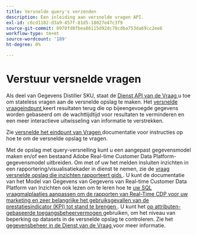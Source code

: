 ```yaml
---
title: Versnelde query's verzenden
description: Een inleiding aan versnelde vragen API.
exl-id: c6cd1182-d3a9-457f-81d5-18027e47c3f9
source-git-commit: 0970fd8fbea86115d92dc78cdba753da69cc2ee6
workflow-type: tm+mt
source-wordcount: '189'
ht-degree: 0%

---
```


# Verstuur versnelde vragen

Als deel van Gegevens Distiller SKU, staat de [ Dienst API van de Vraag ](https://developer.adobe.com/experience-platform-apis/references/query-service/) u toe om stateless vragen aan de versnelde opslag te maken. Het [ versnelde vraageindpunt ](https://developer.adobe.com/experience-platform-apis/references/query-service/#tag/Accelerated-Queries) keert resultaten terug die op bijeengevoegde gegevens worden gebaseerd om de wachttijdtijd voor resultaten te verminderen en een meer interactieve uitwisseling van informatie te verstrekken.

Zie [ versnelde het eindpunt van Vragen ](../../api/accelerated-queries.md) documentatie voor instructies op hoe te om de versnelde opslag te vragen.

Met de opslag met query-versnelling kunt u een aangepast gegevensmodel maken en/of een bestaand Adobe Real-time Customer Data Platform-gegevensmodel uitbreiden. Om met of uw het melden insluiten inzichten in een rapportering/visualisatiekader in dienst te nemen, zie de [ vraag versnelde opslag die inzichten rapporteert gids ](./reporting-insights-data-model.md). U kunt de documentatie van het Model van Gegevens van Gegevens van Real-time Customer Data Platform van Inzichten ook lezen om te leren hoe te [ uw SQL vraagmalplaatjes aanpassen om de rapporten van Real-Time CDP voor uw marketing en zeer belangrijke het gebruiksgevallen van de prestatiesindicator (KPI) tot stand te brengen ](../../../dashboards/data-models/cdp-insights-data-model-b2c.md). U kunt het [ op attributen-gebaseerde toegangsbeheervermogen ](../../../access-control/abac/overview.md) gebruiken, om het niveau van beperking op datasets in de versnelde opslag te controleren. Zie het [ gegevensbeheer in de Dienst van de Vraag ](../../data-governance/overview.md#create-field-based-access-restrictions-on-accelerated-datasets)
voor meer informatie.
